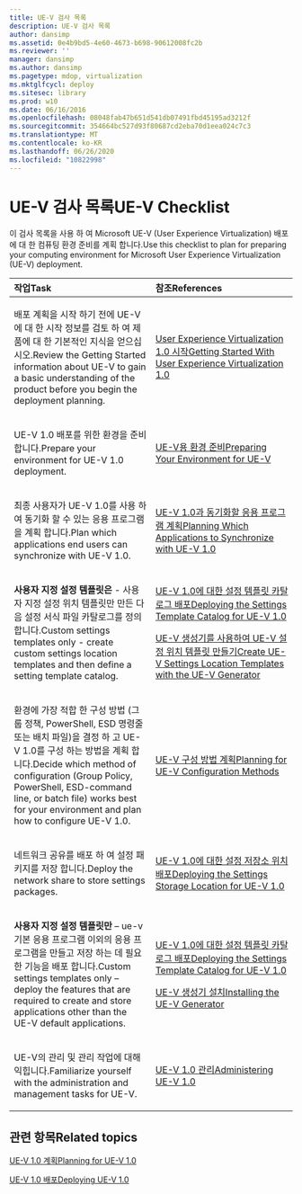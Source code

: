 ```yaml
---
title: UE-V 검사 목록
description: UE-V 검사 목록
author: dansimp
ms.assetid: 0e4b9bd5-4e60-4673-b698-90612008fc2b
ms.reviewer: ''
manager: dansimp
ms.author: dansimp
ms.pagetype: mdop, virtualization
ms.mktglfcycl: deploy
ms.sitesec: library
ms.prod: w10
ms.date: 06/16/2016
ms.openlocfilehash: 08048fab47b651d541db07491fbd45195ad3212f
ms.sourcegitcommit: 354664bc527d93f80687cd2eba70d1eea024c7c3
ms.translationtype: MT
ms.contentlocale: ko-KR
ms.lasthandoff: 06/26/2020
ms.locfileid: "10822998"
---
```

# <span data-ttu-id="0e5b8-103">UE-V 검사 목록</span><span class="sxs-lookup"><span data-stu-id="0e5b8-103">UE-V Checklist</span></span>


<span data-ttu-id="0e5b8-104">이 검사 목록을 사용 하 여 Microsoft UE-V (User Experience Virtualization) 배포에 대 한 컴퓨팅 환경 준비를 계획 합니다.</span><span class="sxs-lookup"><span data-stu-id="0e5b8-104">Use this checklist to plan for preparing your computing environment for Microsoft User Experience Virtualization (UE-V) deployment.</span></span>

<table>
<colgroup>
<col width="50%" />
<col width="50%" />
</colgroup>
<thead>
<tr class="header">
<th align="left"><span data-ttu-id="0e5b8-105">작업</span><span class="sxs-lookup"><span data-stu-id="0e5b8-105">Task</span></span></th>
<th align="left"><span data-ttu-id="0e5b8-106">참조</span><span class="sxs-lookup"><span data-stu-id="0e5b8-106">References</span></span></th>
</tr>
</thead>
<tbody>
<tr class="odd">
<td align="left"><p><span data-ttu-id="0e5b8-107">배포 계획을 시작 하기 전에 UE-V에 대 한 시작 정보를 검토 하 여 제품에 대 한 기본적인 지식을 얻으십시오.</span><span class="sxs-lookup"><span data-stu-id="0e5b8-107">Review the Getting Started information about UE-V to gain a basic understanding of the product before you begin the deployment planning.</span></span></p></td>
<td align="left"><p><a href="getting-started-with-user-experience-virtualization-10.md" data-raw-source="[Getting Started With User Experience Virtualization 1.0](getting-started-with-user-experience-virtualization-10.md)"><span data-ttu-id="0e5b8-108">User Experience Virtualization 1.0 시작</span><span class="sxs-lookup"><span data-stu-id="0e5b8-108">Getting Started With User Experience Virtualization 1.0</span></span></a></p></td>
</tr>
<tr class="even">
<td align="left"><p><span data-ttu-id="0e5b8-109">UE-V 1.0 배포를 위한 환경을 준비 합니다.</span><span class="sxs-lookup"><span data-stu-id="0e5b8-109">Prepare your environment for UE-V 1.0 deployment.</span></span></p></td>
<td align="left"><p><a href="preparing-your-environment-for-ue-v.md" data-raw-source="[Preparing Your Environment for UE-V](preparing-your-environment-for-ue-v.md)"><span data-ttu-id="0e5b8-110">UE-V용 환경 준비</span><span class="sxs-lookup"><span data-stu-id="0e5b8-110">Preparing Your Environment for UE-V</span></span></a></p></td>
</tr>
<tr class="odd">
<td align="left"><p><span data-ttu-id="0e5b8-111">최종 사용자가 UE-V 1.0를 사용 하 여 동기화 할 수 있는 응용 프로그램을 계획 합니다.</span><span class="sxs-lookup"><span data-stu-id="0e5b8-111">Plan which applications end users can synchronize with UE-V 1.0.</span></span></p></td>
<td align="left"><p><a href="planning-which-applications-to-synchronize-with-ue-v-10.md" data-raw-source="[Planning Which Applications to Synchronize with UE-V 1.0](planning-which-applications-to-synchronize-with-ue-v-10.md)"><span data-ttu-id="0e5b8-112">UE-V 1.0과 동기화할 응용 프로그램 계획</span><span class="sxs-lookup"><span data-stu-id="0e5b8-112">Planning Which Applications to Synchronize with UE-V 1.0</span></span></a></p></td>
</tr>
<tr class="even">
<td align="left"><p><strong><span data-ttu-id="0e5b8-113">사용자 지정 설정 템플릿은 </strong> - 사용자 지정 설정 위치 템플릿만 만든 다음 설정 서식 파일 카탈로그를 정의 합니다.</span><span class="sxs-lookup"><span data-stu-id="0e5b8-113">Custom settings templates only</strong> - create custom settings location templates and then define a setting template catalog.</span></span></p></td>
<td align="left"><p><a href="deploying-the-settings-template-catalog-for-ue-v-10.md" data-raw-source="[Deploying the Settings Template Catalog for UE-V 1.0](deploying-the-settings-template-catalog-for-ue-v-10.md)"><span data-ttu-id="0e5b8-114">UE-V 1.0에 대한 설정 템플릿 카탈로그 배포</span><span class="sxs-lookup"><span data-stu-id="0e5b8-114">Deploying the Settings Template Catalog for UE-V 1.0</span></span></a></p>
<p><a href="create-ue-v-settings-location-templates-with-the-ue-v-generator.md" data-raw-source="[Create UE-V Settings Location Templates with the UE-V Generator](create-ue-v-settings-location-templates-with-the-ue-v-generator.md)"><span data-ttu-id="0e5b8-115">UE-V 생성기를 사용하여 UE-V 설정 위치 템플릿 만들기</span><span class="sxs-lookup"><span data-stu-id="0e5b8-115">Create UE-V Settings Location Templates with the UE-V Generator</span></span></a></p></td>
</tr>
<tr class="odd">
<td align="left"><p><span data-ttu-id="0e5b8-116">환경에 가장 적합 한 구성 방법 (그룹 정책, PowerShell, ESD 명령줄 또는 배치 파일)을 결정 하 고 UE-V 1.0를 구성 하는 방법을 계획 합니다.</span><span class="sxs-lookup"><span data-stu-id="0e5b8-116">Decide which method of configuration (Group Policy, PowerShell, ESD-command line, or batch file) works best for your environment and plan how to configure UE-V 1.0.</span></span></p></td>
<td align="left"><p><a href="planning-for-ue-v-configuration-methods.md" data-raw-source="[Planning for UE-V Configuration Methods](planning-for-ue-v-configuration-methods.md)"><span data-ttu-id="0e5b8-117">UE-V 구성 방법 계획</span><span class="sxs-lookup"><span data-stu-id="0e5b8-117">Planning for UE-V Configuration Methods</span></span></a></p></td>
</tr>
<tr class="even">
<td align="left"><p><span data-ttu-id="0e5b8-118">네트워크 공유를 배포 하 여 설정 패키지를 저장 합니다.</span><span class="sxs-lookup"><span data-stu-id="0e5b8-118">Deploy the network share to store settings packages.</span></span></p></td>
<td align="left"><p><a href="deploying-the-settings-storage-location-for-ue-v-10.md" data-raw-source="[Deploying the Settings Storage Location for UE-V 1.0](deploying-the-settings-storage-location-for-ue-v-10.md)"><span data-ttu-id="0e5b8-119">UE-V 1.0에 대한 설정 저장소 위치 배포</span><span class="sxs-lookup"><span data-stu-id="0e5b8-119">Deploying the Settings Storage Location for UE-V 1.0</span></span></a></p></td>
</tr>
<tr class="odd">
<td align="left"><p><strong><span data-ttu-id="0e5b8-120">사용자 지정 설정 템플릿만 </strong> – ue-v 기본 응용 프로그램 이외의 응용 프로그램을 만들고 저장 하는 데 필요한 기능을 배포 합니다.</span><span class="sxs-lookup"><span data-stu-id="0e5b8-120">Custom settings templates only</strong> – deploy the features that are required to create and store applications other than the UE-V default applications.</span></span></p></td>
<td align="left"><p><a href="deploying-the-settings-template-catalog-for-ue-v-10.md" data-raw-source="[Deploying the Settings Template Catalog for UE-V 1.0](deploying-the-settings-template-catalog-for-ue-v-10.md)"><span data-ttu-id="0e5b8-121">UE-V 1.0에 대한 설정 템플릿 카탈로그 배포</span><span class="sxs-lookup"><span data-stu-id="0e5b8-121">Deploying the Settings Template Catalog for UE-V 1.0</span></span></a></p>
<p><a href="installing-the-ue-v-generator.md" data-raw-source="[Installing the UE-V Generator](installing-the-ue-v-generator.md)"><span data-ttu-id="0e5b8-122">UE-V 생성기 설치</span><span class="sxs-lookup"><span data-stu-id="0e5b8-122">Installing the UE-V Generator</span></span></a></p></td>
</tr>
<tr class="even">
<td align="left"><p><span data-ttu-id="0e5b8-123">UE-V의 관리 및 관리 작업에 대해 익힙니다.</span><span class="sxs-lookup"><span data-stu-id="0e5b8-123">Familiarize yourself with the administration and management tasks for UE-V.</span></span></p></td>
<td align="left"><p><a href="administering-ue-v-10.md" data-raw-source="[Administering UE-V 1.0](administering-ue-v-10.md)"><span data-ttu-id="0e5b8-124">UE-V 1.0 관리</span><span class="sxs-lookup"><span data-stu-id="0e5b8-124">Administering UE-V 1.0</span></span></a></p></td>
</tr>
</tbody>
</table>

 

## <span data-ttu-id="0e5b8-125">관련 항목</span><span class="sxs-lookup"><span data-stu-id="0e5b8-125">Related topics</span></span>


[<span data-ttu-id="0e5b8-126">UE-V 1.0 계획</span><span class="sxs-lookup"><span data-stu-id="0e5b8-126">Planning for UE-V 1.0</span></span>](planning-for-ue-v-10.md)

[<span data-ttu-id="0e5b8-127">UE-V 1.0 배포</span><span class="sxs-lookup"><span data-stu-id="0e5b8-127">Deploying UE-V 1.0</span></span>](deploying-ue-v-10.md)

 

 





